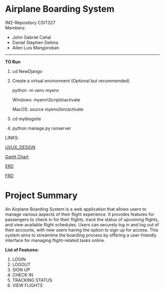 # **Airplane Boarding System**

IM2-Repository CSIT327  
Members: 
- John Gabriel Cañal
- Daniel Stephen Delima
- Allen Luis Mangoroban  

---
**TO Run**
1. cd NewDjango
2. Create a virtual environment (Optional but recommended)
   
   python -m venv myenv
   
   Windows: myenv\Scripts\activate
   
   MacOS: source myenv/bin/activate
4. cd myblogsite
5. python manage.py runserver

LINKS:

[UI/UX_DESIGN](https://www.figma.com/design/0e5BfOdvtAELFK7U6jpDsq/Tripma---Flight-booking-web-app-(Community)?node-id=740-19142&node-type=canvas&t=QmWufvuFsKdPfEj8-0)

[Gantt Chart ]([https://www.canva.com/design/DAGRddDRy3Y/X8VenPe8f68Lr2Fgo6eRmQ/edit](https://cebuinstituteoftechnology-my.sharepoint.com/:x:/g/personal/johngabriel_canal_cit_edu/ETiacGrSkCtCkSck4uZFe7QBDfcMZh_f4EqSKOhWrs52Pw?wdOrigin=TEAMS-MAGLEV.p2p_ns.rwc&wdExp=TEAMS-TREATMENT&wdhostclicktime=1729415583052&web=1))

[ERD](https://drive.google.com/file/d/1WhFnhzwXh_JXbuH18tJD9ri-ZCCkUzlR/view)

[FRD](https://drive.google.com/file/d/1hxGc3FTgeE1cwjW-61ZUVKxXmaCkioIE/view?usp=sharing)


# Project Summary 

An Airplane Boarding System is a web application that allows users to manage various aspects of their flight experience. It provides features for passengers to check in for their flights, track the status of upcoming flights, and view available flight schedules. Users can securely log in and log out of their accounts, with new users having the option to sign up for access. This system aims to streamline the boarding process by offering a user-friendly interface for managing flight-related tasks online.

**List of Features:**

1. LOGIN
2. LOGOUT
3. SIGN UP
4. CHECK IN
5. TRACKING STATUS
6. VIEW FLIGHTS


